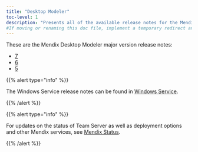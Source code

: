 ```yaml
---
title: "Desktop Modeler"
toc-level: 1
description: "Presents all of the available release notes for the Mendix Desktop Modeler."
#If moving or renaming this doc file, implement a temporary redirect and let the respective team know they should update the URL in the product. See Mapping to Products for more details.
---
```


These are the Mendix Desktop Modeler major version release notes:

* [7](7)
* [6](6)
* [5](5)

{{% alert type="info" %}}

The Windows Service release notes can be found in [Windows Service](windows-service).

{{% /alert %}}

{{% alert type="info" %}}

For updates on the status of Team Server as well as deployment options and other Mendix services, see [Mendix Status](https://status.mendix.com/).

{{% /alert %}}


